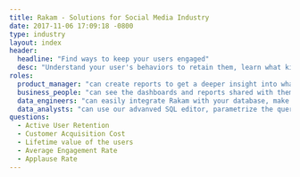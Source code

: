 ```yaml
---
title: Rakam - Solutions for Social Media Industry
date: 2017-11-06 17:09:18 -0800
type: industry
layout: index
header:
  headline: "Find ways to keep your users engaged"
  desc: "Understand your user's behaviors to retain them, learn what kind of content creates engagement. Discover ways to make your customers come back to your platform."
roles:
  product_manager: "can create reports to get a deeper insight into what content your users like and what type of content achieves more engagement with your users. Armed with this information product managers can make better decisions to optimize your platform."
  business_people: "can see the dashboards and reports shared with them, get scheduled dashboard directly their dashboard and act accordingly."
  data_engineers: "can easily integrate Rakam with your database, make the non-technical teams be able to ask questions within the UI without writing any SQL."
  data_analysts: "can use our advanved SQL editor, parametrize the queries and create custom reports that can be shared within your organization."
questions:
  - Active User Retention
  - Customer Acquisition Cost
  - Lifetime value of the users
  - Average Engagement Rate
  - Applause Rate
---
```

